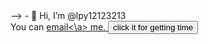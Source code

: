 <!-- - 👋 Hi, I’m @lpy12123213
<br/>
You can <a href="mailto:lpy927216@foxmail.com">email<\a> me. 
<!---
lpy12123213/lpy12123213 is a ✨ special ✨ repository because its `README.md` (this file) appears on your GitHub profile.
You can click the Preview link to take a look at your changes.
- --> -->
<!DOCTYPE html>
<html lang="en">
<head>
    <meta charset="UTF-8">
    <meta http-equiv="X-UA-Compatible" content="IE=edge">
    <meta name="viewport" content="width=device-width, initial-scale=1.0">
    <title>Document</title>
</head>
<script>
    function displayDate() {
        document.getElementById("demo").innerHTML = Date();
    }
</script>
<body>
    - 👋 Hi, I’m @lpy12123213
    <br/>
    You can <a href="mailto:lpy927216@foxmail.com">email<\a> me. 
    <button type="button" onclick="displayDate()">click it for getting time</button>
    <!---
    lpy12123213/lpy12123213 is a ✨ special ✨ repository because its `README.md` (this file) appears on your GitHub profile.
    You can click the Preview link to take a look at your changes.
    - -->
</body>
</html>
